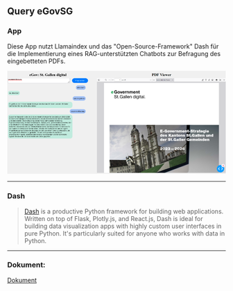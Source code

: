 ## Query eGovSG

### App

Diese App nutzt Llamaindex und das "Open-Source-Framework" Dash für die Implementierung eines RAG-unterstützten Chatbots zur Befragung des eingebetteten PDFs.

![eGov](eGov_gh.png)

---

### Dash

> [Dash](https://plot.ly/products/dash/) is a productive Python framework for building web applications.
Written on top of Flask, Plotly.js, and React.js, Dash is ideal for building data visualization apps with highly custom user interfaces in pure Python. It's particularly suited for anyone who works with data in Python.

---

### Dokument: 
[Dokument](https://egovsg.ch/wp-content/uploads/2023/01/E-Government-Strategie-des-Kantons-St.Gallen-und-der-St.Galler-Gemeinden-2023-2026.pdf)

